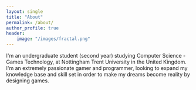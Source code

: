 ```yaml
---
layout: single
title: "About"
permalink: /about/
author_profile: true
header:
    image: "/images/fractal.png"
---
```


I'm an undergraduate student (second year) studying Computer Science - Games Technology, at Nottingham Trent University in the United Kingdom. I'm an extremely passionate gamer and programmer, looking to expand my knowledge base and skill set in order to make my dreams become reality by designing games.